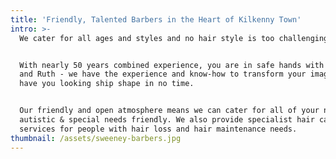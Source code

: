 ```yaml
---
title: 'Friendly, Talented Barbers in the Heart of Kilkenny Town'
intro: >-
  We cater for all ages and styles and no hair style is too challenging for us.


  With nearly 50 years combined experience, you are in safe hands with Sandra
  and Ruth - we have the experience and know-how to transform your image and
  have you looking ship shape in no time.


  Our friendly and open atmosphere means we can cater for all of your needs -
  autistic & special needs friendly. We also provide specialist hair care
  services for people with hair loss and hair maintenance needs.
thumbnail: /assets/sweeney-barbers.jpg
---
```



